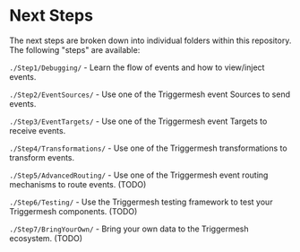 # Next Steps

The next steps are broken down into individual folders within this repository. The following "steps" are available:


`./Step1/Debugging/` - Learn the flow of events and how to view/inject events.

`./Step2/EventSources/` - Use one of the Triggermesh event Sources to send events.

`./Step3/EventTargets/` - Use one of the Triggermesh event Targets to receive events.

`./Step4/Transformations/` - Use one of the Triggermesh transformations to transform events.

`./Step5/AdvancedRouting/` - Use one of the Triggermesh event routing mechanisms to route events. (TODO)

`./Step6/Testing/` - Use the Triggermesh testing framework to test your Triggermesh components. (TODO)

`./Step7/BringYourOwn/` - Bring your own data to the Triggermesh ecosystem. (TODO)
